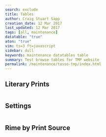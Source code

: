 ```yaml
---
search: exclude
title: Tables
author: Craig Stuart Sapp
creation_date: 12 Mar 2017
last_updated: 12 Mar 2017
tags: [all, maintenance]
datatable: "true"
aton: "true"
vim: ts=3 ft=javascript
sidebar: dull
keywords: maintenance datatables table
summary: Test browse tables for TMP website
permalink: /maintenance/tasso-tmp/index.html
---
```


<style>

table.dataTable.display tbody tr.odd > .sorting_1 {
	background-color: #f2eede !important;
}

table.dataTable.display tbody tr.even > .sorting_1 {
	background-color: #f8f4e6 !important;
}

</style>

## Literary Prints ##

<script id="literary-prints-data" type="x-application/aton">
{% include aton/literary-prints.aton %}
</script>


<script>
var aton;
var LIT;


window.addEventListener("DOMContentLoaded", function () {
	aton = new ATON;
	var litprints = document.querySelector("#literary-prints-data").textContent;
	LIT = aton.parse(litprints).PRINT;

	$('#example').DataTable( {
		data: LIT,
		columns: [
            { data: "SPRINTNUM", title: "Solerti print", width: "50px" },
            { data: "PUBYEAR", title: "Year" },
            { data: "PUBLISHER", title: "Publisher" },
            { data: "PUBLOCATION", title: "Location" },
            { data: "PRINTTITLE", title: "Title" }
		]
	});

/*
	var table = $("#example").DataTable();

	// Setup - add a text input to each footer cell
	$('#example tfoot th').each( function () {
        var title = $(this).text();
console.log("TTLE", title);
        $(this).html( '<input type="text" placeholder="Search '+title+'" />' );
    } );
 
	console.log("TABLE", table);
	console.log("TC", table.columns());

 	// Apply the search
    table.columns().every( function () {
        var that = this;
 
        $('input', this.footer()).on('keyup change', function () {
            if (that.search() !== this.value) {
                that.search(this.value).draw();
            }
        } );
    } );

*/

});
</script>

<table id="example" class="display" width="1000px">
</table>



## Settings ##

<script id="settings-data" type="x-application/aton">
{% include aton/settings.aton %}
</script>


<script>
var aton;
var SET;


window.addEventListener("DOMContentLoaded", function () {
	aton = new ATON;
	var settings = document.querySelector("#settings-data").textContent;
	SET = aton.parse(settings).SETTING;

	for (var i=0; i<SET.length; i++) {
		SET[i].SOLERTI = SET[i].SOLERTI.replace(/sm/, "");
	}

	$('#example2').DataTable( {
		data: SET,
		columns: [
            { data: "SOLERTI", title: "Solerti #"},
            { data: "COMPOSER", title: "Composer" },
            { data: "POEMTITLE", title: "Title" },
            { data: "PRINCEPSYEAR", title: "Year" },
            { data: "PRINCEPSLOC", title: "Location" },
		]
	});

/*
	var table = $("#example").DataTable();

	// Setup - add a text input to each footer cell
	$('#example tfoot th').each( function () {
        var title = $(this).text();
console.log("TTLE", title);
        $(this).html( '<input type="text" placeholder="Search '+title+'" />' );
    } );
 
	console.log("TABLE", table);
	console.log("TC", table.columns());

 	// Apply the search
    table.columns().every( function () {
        var that = this;
 
        $('input', this.footer()).on('keyup change', function () {
            if (that.search() !== this.value) {
                that.search(this.value).draw();
            }
        } );
    } );

*/

});
</script>

<table id="example2" class="display" width="1000px">
</table>

<!--

## Rime ##

<script id="rime-data" type="x-application/aton">
{% include aton/rime-verses.aton %}
</script>


<script>
var aton;
var RIME;


window.addEventListener("DOMContentLoaded", function () {
	aton = new ATON;
	var rime = document.querySelector("#rime-data").textContent;
	RIME = aton.parse(rime).RIME;
console.log("RIME", RIME);

	$('#example3').DataTable( {
		data: RIME,
		columns: [
            { data: "SOLERTI", title: "Solerti #"},
            { data: "GENRE", title: "Genre" },
            { data: "TITLE", title: "Title" }
		]
	});

/*
	var table = $("#example").DataTable();

	// Setup - add a text input to each footer cell
	$('#example tfoot th').each( function () {
        var title = $(this).text();
console.log("TTLE", title);
        $(this).html( '<input type="text" placeholder="Search '+title+'" />' );
    } );
 
	console.log("TABLE", table);
	console.log("TC", table.columns());

 	// Apply the search
    table.columns().every( function () {
        var that = this;
 
        $('input', this.footer()).on('keyup change', function () {
            if (that.search() !== this.value) {
                that.search(this.value).draw();
            }
        } );
    } );

*/

});
</script>

<table id="example3" class="display" width="1000px">
</table>

-->


## Rime by Print Source ##

<script id="rime-data" type="x-application/aton">
{% include aton/rime-verses.aton %}
</script>


<script>
var RIME2;


window.addEventListener("DOMContentLoaded", function () {
	var aton = new ATON;
	var rime = document.querySelector("#rime-data").textContent;
	RIME2 = aton.parse(rime).RIME;
	var PRINTRIME = [];
	for (var i=0; i<RIME2.length; i++) {
		var printsrc = RIME2[i].PRINTSRC.split(/[, ]+/);
		for (var j=0; j<printsrc.length; j++) {
			var obj = JSON.parse(JSON.stringify(RIME2[i]));
			obj.PRINTNUM = "_" + printsrc[j] + "_";
			PRINTRIME.push(obj);
		}
	}

console.log("PRINTRIME", PRINTRIME);

	$('#example4').DataTable( {
		data: PRINTRIME,
		columns: [
            { data: "PRINTNUM", title: "Solerti print"},
            { data: "SOLERTI", title: "Solerti rime"},
            { data: "GENRE", title: "Genre" },
            { data: "TITLE", title: "Title" }
		]
	});

/*
	var table = $("#example").DataTable();

	// Setup - add a text input to each footer cell
	$('#example tfoot th').each( function () {
        var title = $(this).text();
console.log("TTLE", title);
        $(this).html( '<input type="text" placeholder="Search '+title+'" />' );
    } );
 
	console.log("TABLE", table);
	console.log("TC", table.columns());

 	// Apply the search
    table.columns().every( function () {
        var that = this;
 
        $('input', this.footer()).on('keyup change', function () {
            if (that.search() !== this.value) {
                that.search(this.value).draw();
            }
        } );
    } );

*/

});
</script>

<table id="example4" class="display" width="1000px">
</table>





